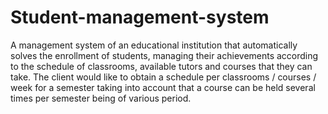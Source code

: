# Student-management-system
A management system of an educational institution that automatically solves the enrollment of students, managing their achievements according to the schedule of classrooms, available tutors and courses that they can take.
The client would like to obtain a schedule per classrooms / courses / week for a semester taking into account that a course can be held several times per semester being of various period.
